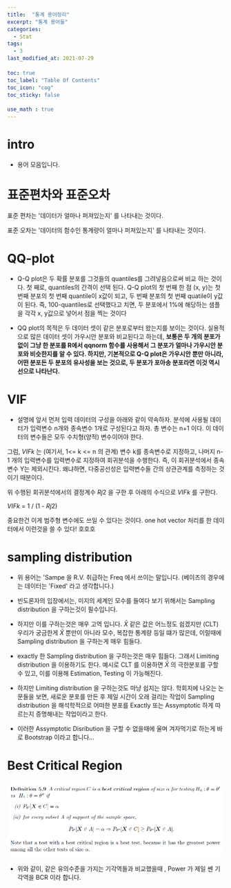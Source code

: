 ```yaml
---
title:  "통계 용어정리"
excerpt: "통계 용어들"
categories:
  - Stat
tags:
  - 3
last_modified_at: 2021-07-29

toc: true
toc_label: "Table Of Contents"
toc_icon: "cog"
toc_sticky: false

use_math : true
---
```


# intro 

- 용어 모음입니다.

# 표준편차와 표준오차

표준 편차는 '데이터가 얼마나 퍼져있는지' 를 나타내는 것이다.

표준 오차는 '데이터의 함수인 통계량이 얼마나 퍼져있는지' 를 나타내는 것이다. 

# QQ-plot

- Q-Q plot은 두 확률 분포를 그것들의 quantiles를 그려넣음으로써 비교 하는 것이다. 첫 째로, quantiles의 간격이 선택 된다. Q-Q plot의 첫 번째 한 점 (x, y)는 첫 번째 분포의 첫 번째 quantile이 x값이 되고, 두 번째 분포의 첫 번째 quatile이 y값이 된다. 즉, 100-quantiles로 선택했다고 치면, 두 분포에서 1%에 해당하는 샘플을 각각 x, y값으로 넣어서 점을 찍는 것이다

- QQ plot의 목적은 두 데이터 셋이 같은 분포로부터 왔는지를 보이는 것이다. 실용적으로 많은 데이터 셋이 가우시안 분포와 비교된다고 하는데, **보통은 두 개의 분포가 없이 그냥 한 분포를 R에서 qqnorm 함수를 사용해서 그 분포가 얼마나 가우시안 분포와 비슷한지를 알 수 있다. 하지만, 기본적으로 Q-Q plot은 가우시안 뿐만 아니라, 어떤 분포든 두 분포의 유사성을 보는 것으로, 두 분포가 포아송 분포라면 이것 역시 선으로 나타난다.**



# VIF

- 설명에 앞서 먼저 입력 데이터의 구성을 아래와 같이 약속하자.
  분석에 사용될 데이터가 입력변수 n개와 종속변수 1개로 구성된다고 하자. 총 변수는 n+1 이다.
  이 데이터의 변수들은 모두 수치형(양적) 변수이어야 한다.

그럼, *VIFk* 는 (여기서, 1<= k <= n 의 관계)
변수 k를 종속변수로 지정하고, 나머지 n-1 개의 입력변수를 입력변수로 지정하여 회귀분석을 수행한다.
즉, 이 회귀분석에서 종속변수 Y는 제외시킨다. 왜냐하면, 다중공선성은 입력변수들 간의 상관관계를 측정하는 것이기 때분이다.

위 수행된 회귀분석에서의 결정계수 *Rj*2 을 구한 후 아래의 수식으로 *VIFk* 를 구한다.

*VIFk* = 1 / (1 - *Rj*2)

중요한건 이게 범주형 변수에도 쓰일 수 있다는 것이다. one hot vector 처리를 한 데이터에서 이런것을 쓸 수 있다! 호호호

# sampling distribution

- 위 용어는 'Sampe 을 R.V. 취급하는 Freq 에서 쓰이는 말입니다. (베이즈의 경우에는 데이터는 'Fixed' 라고 생각합니다.)

- 빈도론자의 입장에서는, 미지의 세계인 모수를 들여다 보기 위해서는  Sampling distribution 을 구하는것이 필수입니다. 
- 하지만 이를 구하는것은 매우 고역 입니다. $\bar{X}$ 같은 값은 어느정도 쉽겠지만 (CLT) 우리가 궁금한게 $\bar{X}$ 뿐만이 아니라 모수, 복잡한 통계량 등일 떄가 많은데, 이럴때에 Sampling distribution 을 구하는게 매우 힘들다.

- exactly 한 Sampling distribution 을 구하는것은 매우 힘들다. 그래서 Limiting distribution 을 이용하기도 한다. 예시로 CLT 를 이용하면 $\bar{X}$ 의 극한분포를 구할 수 있고, 이를 이용해 Estimation, Testing 이 가능해진다.

- 하지만 Limiting distribution 을 구하는것도 마냥 쉽지는 않다. 학회지에 나오는 논문들을 보면, 새로운 분포를 만든 후 제일 시간이 오래 걸리는 작업이 Sampling distribution 을 해석학적으로 어떠한 분포를 Exactly 또는 Assymptotic 하게 따르는지 증명해내는 작업이라고 한다.
- 이러한 Assymptotic Disribution 을 구할 수 없을때에 울며 겨자먹기로 하는게 바로 Bootstrap 이라고 합니다...

# Best Critical Region

![png](/assets/images/Stat/0_1.png)

- 위와 같이, 같은 유의수준을 가지는 기각역들과 비교했을때 , Power 가 제일 쎈 기각역을 BCR 이라 합니다.




